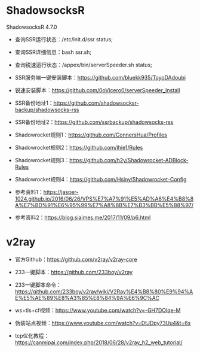 # ShadowsocksR

ShadowsocksR 4.7.0

* 查询SSR运行状态：/etc/init.d/ssr status;

* 查询SSR详细信息：bash ssr.sh;

* 查询锐速运行状态：/appex/bin/serverSpeeder.sh status;

* SSR服务端一键安装脚本：https://github.com/bluekk935/ToyoDAdoubi

* 锐速安装脚本：https://github.com/0oVicero0/serverSpeeder_Install

* SSR备份地址1：https://github.com/shadowsocksr-backup/shadowsocks-rss

* SSR备份地址2：https://github.com/ssrbackup/shadowsocks-rss

* Shadowrocket规则1：https://github.com/ConnersHua/Profiles

* Shadowrocket规则2：https://github.com/lhie1/Rules

* Shadowrocket规则3：https://github.com/h2y/Shadowrocket-ADBlock-Rules

* Shadowrocket规则4：https://github.com/Hsiny/Shadowrocket-Config

* 参考资料1：https://jasper-1024.github.io/2016/06/26/VPS%E7%A7%91%E5%AD%A6%E4%B8%8A%E7%BD%91%E6%95%99%E7%A8%8B%E7%B3%BB%E5%88%97/

* 参考资料2：https://blog.siaimes.me/2017/11/09/p6.html


# v2ray

* 官方Github：https://github.com/v2ray/v2ray-core

* 233一键脚本：https://github.com/233boy/v2ray

* 233一键脚本命令：https://github.com/233boy/v2ray/wiki/V2Ray%E4%B8%80%E9%94%AE%E5%AE%89%E8%A3%85%E8%84%9A%E6%9C%AC

* ws+tls+cf视频：https://www.youtube.com/watch?v=-GH7DOlqe-M

* 伪装站点视频：https://www.youtube.com/watch?v=DtJDpy73Uu4&t=6s

* tcp优化教程：https://canmipai.com/index.php/2018/06/28/v2ray_h2_web_tutorial/
